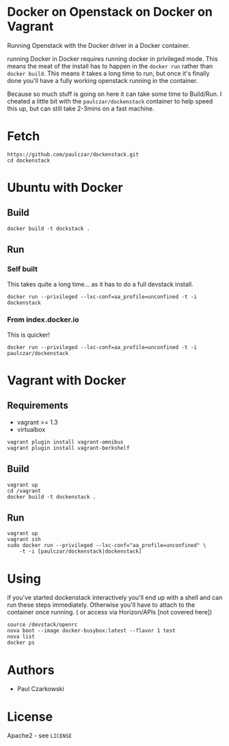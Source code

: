# Docker on Openstack on Docker on Vagrant

Running Openstack with the Docker driver in a Docker container.

running Docker in Docker requires running docker in privileged mode.  This means the meat of the install has to happen in the `docker run` rather than `docker build`.  This means it takes a long time to run,  but once it's finally done you'll have a fully working openstack running in the container.

Because so much stuff is going on here it can take some time to Build/Run.  I cheated a little bit with the `paulczar/dockenstack` container to help speed this up,  but can still take 2-3mins on a fast machine.

# Fetch

```
https://github.com/paulczar/dockenstack.git
cd dockenstack
```

# Ubuntu with Docker

## Build

```
docker build -t dockstack .
```

## Run

### Self built

This takes quite a long time... as it has to do a full devstack install.

```
docker run --privileged --lxc-conf=aa_profile=unconfined -t -i dockenstack
```

### From index.docker.io

This is quicker!

```
docker run --privileged --lxc-conf=aa_profile=unconfined -t -i paulczar/dockenstack
```

# Vagrant with Docker

## Requirements

* vagrant >= 1.3
* virtualbox

```
vagrant plugin install vagrant-omnibus
vagrant plugin install vagrant-berkshelf
```

## Build

```
vagrant up
cd /vagrant
docker build -t dockenstack .
```

## Run

```
vagrant up
vagrant ssh
sudo docker run --privileged --lxc-conf="aa_profile=unconfined" \
    -t -i [paulczar/dockenstack|dockenstack]
```

# Using

if you've started dockenstack interactively you'll end up with a shell and can run these steps immediately.   Otherwise you'll have to attach to the container once running.  ( or access via Horizon/APIs [not covered here])

```
source /devstack/openrc
nova boot --image docker-busybox:latest --flavor 1 test
nova list
docker ps
```


# Authors

* Paul Czarkowski

# License

Apache2 - see `LICENSE`
